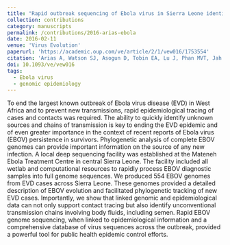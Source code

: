 ```yaml
---
title: "Rapid outbreak sequencing of Ebola virus in Sierra Leone identifies transmission chains linked to sporadic cases"
collection: contributions
category: manuscripts
permalink: /contributions/2016-arias-ebola
date: 2016-02-11
venue: 'Virus Evolution'
paperurl: 'https://academic.oup.com/ve/article/2/1/vew016/1753554'
citation: 'Arias A, Watson SJ, Asogun D, Tobin EA, Lu J, Phan MVT, Jah U, Wadoum REG, Meredith L, Caddy LTS, Tarawalie A, Langat P, <b>Dudas G</b>, Faria NR, Dellicour S, Kamara A, Kargbo B, Kamara BO, Gevao S, Cooper D, Newport M, Horby P, Dunning J, Sahr F, Brooks T, Simpson AJH, Groppelli E, Liu G, Mulakken N, Rhodes K, Akpablie J, Yoti Z, Lamunu M, Vitto E, Otim P, Owilli C, Boateng I, Okoror L, Omomoh E, Oyakhilome J, Omiunu R, Yemisis I, Adomeh D, Ehikhiametalor S, Akhilomen P, Aire C, Kurth A, Cook N, Baumann J, Gabriel M, Wölfel R, Di Caro A, Carroll MW, Günther S, Redd J, Naidoo D, Pybus OG, Rambaut A, Kellam P, Goodfellow I, Cotten M, 2016. &quot;Rapid outbreak sequencing of Ebola virus in Sierra Leone identifies transmission chains linked to sporadic cases&quot;. <i>Virus Evolution</i> 2(1): vew016.'
doi: 10.1093/ve/vew016
tags:
  - Ebola virus
  - genomic epidemiology
---
```



To end the largest known outbreak of Ebola virus disease (EVD) in West Africa and to prevent new transmissions, rapid epidemiological tracing of cases and contacts was required.
The ability to quickly identify unknown sources and chains of transmission is key to ending the EVD epidemic and of even greater importance in the context of recent reports of Ebola virus (EBOV) persistence in survivors.
Phylogenetic analysis of complete EBOV genomes can provide important information on the source of any new infection.
A local deep sequencing facility was established at the Mateneh Ebola Treatment Centre in central Sierra Leone.
The facility included all wetlab and computational resources to rapidly process EBOV diagnostic samples into full genome sequences.
We produced 554 EBOV genomes from EVD cases across Sierra Leone.
These genomes provided a detailed description of EBOV evolution and facilitated phylogenetic tracking of new EVD cases.
Importantly, we show that linked genomic and epidemiological data can not only support contact tracing but also identify unconventional transmission chains involving body fluids, including semen.
Rapid EBOV genome sequencing, when linked to epidemiological information and a comprehensive database of virus sequences across the outbreak, provided a powerful tool for public health epidemic control efforts.
